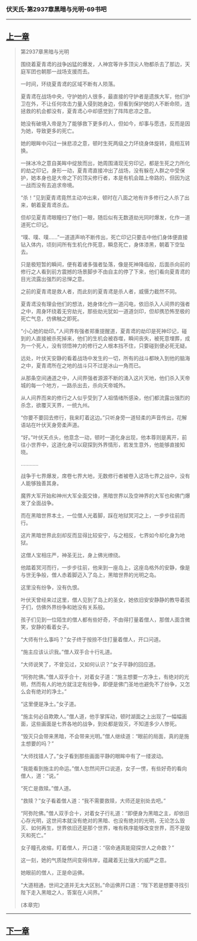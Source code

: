 ### 伏天氏-第2937章黑暗与光明-69书吧

--------
[上一章](./d0343795b62626e9020725335bb4b306.md)
--------


>
>
>
>第2937章黑暗与光明
>
>围绕着夏青鸢的战争凶猛的爆发，人神宫等许多顶尖人物都杀去了那边，天庭军团也朝那一战场支援而去。
>
>一时间，环绕夏青鸢的区域不断有人陨落。
>
>夏青鸢在战场中央，守护她的人很多，最直接的守护者是遗族大军，他们护卫在外，不让任何攻击力量入侵到她身边，但看到保护她的人不断命陨，连拯救的机会都没有，夏青鸢心中却感觉到了阵阵悲凉之意。
>
>她没有破境入帝是为了能够救下更多的人，但如今，却事与愿违，反而是因为她，导致更多的死亡。
>
>她的眼眸中闪过一抹悲凉之意，顿时生死两级之力环绕身体旋转，竟相互转换。
>
>一抹冰冷之意自美眸中绽放而出，她周围涌现无穷印记，都是生死之力所化的劫之印记，身形一动，夏青鸢直接冲出了战场，没有躲在人群之中受保护，她本身也是大帝之下的顶尖修行者，本是有机会踏上帝路的，但因为这一战而没有去追求帝境。
>
>“杀！”见到夏青鸢竟然主动冲出来，顿时在八面之地有许多修行之人杀了出来，朝着夏青鸢杀去。
>
>但却见夏青鸢眼瞳扫了他们一眼，随后似有无数道劫光同时爆发，化作一道道死亡印记。
>
>“噗、噗、噗……”一道道声响不断传出，死亡印记只要击中他们身体便直接钻入体内，顷刻间所有生机化作死意，瞬息死亡，身体漆黑，朝着下空坠去。
>
>只是极短暂的瞬间，便有着诸多强者坠落，像是死神降临般，后面杀向前的修行之人看到前方震撼的场景脚步不由自主的停了下来，他们看向夏青鸢的目光流露出强烈的忌惮之意。
>
>之前的夏青鸢是救人者，而此刻的夏青鸢是杀人者，威慑力截然不同。
>
>夏青鸢没有理会他们的想法，她身体化作一道闪电，依旧杀入人间界的强者之中，周身环绕着无穷劫光，那些劫光犹如一道道剑印，但却携恐怖至极的死亡气息，仿佛触之即死。
>
>“小心她的劫印。”人间界有强者郑重提醒道，夏青鸢的劫印是死神印记，碰到的人直接被杀死掉来，他们的生机会被吞噬，瞬间丧失，被死意埋葬，成为一个死人，没有领悟神力的修行之人根本挡不住，只要碰到便必死无疑。
>
>远处，叶伏天安静的看着战场中发生的一切，所有的战斗都映入到他的脑海之中，夏青鸢所在之地的战斗只不过是冰山一角而已。
>
>从那条空间通道之中，人间界强者源源不断的涌入这片天地，他们杀入天帝城的每一个地方，一路杀出去，杀向天帝城外。
>
>从人间界而来的修行之人似乎受到了人祖情绪所感染，他们都流露出强烈的杀念，欲覆灭天界，一统九州。
>
>“你要不要回去修行，我来盯着这边。”只听身旁一道轻柔的声音传出，花解语站在叶伏天身旁柔声道。
>
>“好。”叶伏天点头，他意念一动，顿时一道化身出现，他本尊则是离开，前往小世界中，这道化身可以窥探到外界情形，若发生意外，他能够直接知晓。
>
>…………
>
>战争于七界爆发，席卷七界大地，无数修行者被卷入这场七界之战中，没有人能够独善其身。
>
>魔界大军开始和神州大军全面交锋，黑暗世界以及空神界的大军也和佛门爆发了全面战争。
>
>而在黑暗世界本土，一位僧人光着脚，踩在地狱冥河之上，一步步往前而行。
>
>这片黑暗世界此刻却反而显得比较安宁，与之相反，七界如今却化身为地狱。
>
>这僧人宝相庄严，神圣无比，身上佛光缭绕。
>
>他踏着冥河而行，一步步往前，他来到一座岛上，这座岛格外的安静，像是与世无争般，僧人赤着脚迈入了岛上，黑暗世界的光明之岛。
>
>这里没有纷争，没有仇恨。
>
>叶伏天曾经来过这里，僧人见到了岛上的圣女，她依旧安安静静的教导着孩子们，仿佛外界纷争和她没有关系般。
>
>孩子们见到一位陌生的僧人都有些好奇，不由得打量着僧人，那僧人面含微笑，安静的看着女子。
>
>“大师有什么事吗？”女子终于按捺不住打量着僧人，开口问道。
>
>“施主应该认识我。”僧人双手合十行礼道。
>
>“大师说笑了，不曾见过，又如何认识？”女子平静的回应道。
>
>“阿弥陀佛。”僧人双手合十，对着女子道：“施主想要一方净土，有绝对的光明，然而有人的地方就注定有纷争，即便是佛门圣地也避免不了纷争，又怎么会有绝对的净土。”
>
>“这里便是净土。”女子道。
>
>“施主何必自欺欺人。”僧人道，他手掌挥动，顿时湖面之上出现了一幅幅画面，这些画面是七界各地的战争，到处都是毁灭，不知道多少人惨死。
>
>“毁灭只会带来黑暗，不会带来光明。”僧人继续道：“眼前的局面，真的是施主想要的吗？”
>
>“大师找错人了。”女子看到那些画面平静的眼眸中有了一缕波动。
>
>“我能看到施主的命运。”僧人忽然间开口说道，女子一愣，有些好奇的看向僧人，道：“说。”
>
>“死亡是救赎。”僧人道。
>
>“救赎？”女子看着僧人道：“我不需要救赎，大师还是别处去吧。”
>
>“阿弥陀佛。”僧人双手合十，对着女子行礼道：“即便身为黑暗之主，却依旧心存光明，这世间本就没有绝对的黑暗、也没有绝对的光明，无论怎么毁灭、如何再生，世界依旧还是那个世界，唯有秩序能够改变世界，而不是毁灭和死亡。”
>
>女子瞳孔收缩，盯着僧人，开口道：“宿命通真能窥探世人之命数？”
>
>这一刻，她的气质陡然间变得伟岸，蕴藏着无比强大的威严之意。
>
>她眼前的僧人，正是命运佛。
>
>“大道相通，世间之道并无太大区别。”命运佛开口道：“陛下若是想要寻找引陛下走入黑暗之人，答案在人间界。”
>
>(本章完)
>
>

--------
[下一章](./db520ce6d41a314d64cdb4138f92435a.md)
--------
